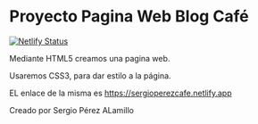 # Proyecto Pagina Web  Blog Café
[![Netlify Status](https://api.netlify.com/api/v1/badges/15a601b6-0a65-4410-88c1-2b7f52b4bad5/deploy-status)](https://app.netlify.com/sites/sergioperezcafe/deploys)


Mediante HTML5 creamos una pagina web.

Usaremos CSS3, para dar estilo a la página.

EL enlace de la misma es https://sergioperezcafe.netlify.app


Creado por Sergio Pérez ALamillo